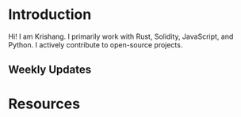 # Introduction 

Hi! I am Krishang. I primarily work with Rust, Solidity, JavaScript, and Python. I actively contribute to open-source projects.

## Weekly Updates

# Resources